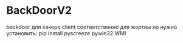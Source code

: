 # BackDoorV2
backdoor для хакера
client соответственно для жертвы
но нужно установить:
pip install pyscreeze   pywin32   WMI
